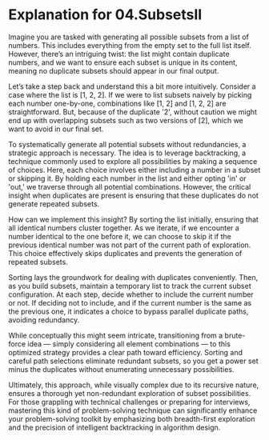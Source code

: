# Explanation for 04.SubsetsII

Imagine you are tasked with generating all possible subsets from a list of numbers. This includes everything from the empty set to the full list itself. However, there’s an intriguing twist: the list might contain duplicate numbers, and we want to ensure each subset is unique in its content, meaning no duplicate subsets should appear in our final output.

Let’s take a step back and understand this a bit more intuitively. Consider a case where the list is [1, 2, 2]. If we were to list subsets naively by picking each number one-by-one, combinations like [1, 2] and [1, 2, 2] are straightforward. But, because of the duplicate '2', without caution we might end up with overlapping subsets such as two versions of [2], which we want to avoid in our final set.

To systematically generate all potential subsets without redundancies, a strategic approach is necessary. The idea is to leverage backtracking, a technique commonly used to explore all possibilities by making a sequence of choices. Here, each choice involves either including a number in a subset or skipping it. By holding each number in the list and either opting 'in' or 'out,' we traverse through all potential combinations. However, the critical insight when duplicates are present is ensuring that these duplicates do not generate repeated subsets.

How can we implement this insight? By sorting the list initially, ensuring that all identical numbers cluster together. As we iterate, if we encounter a number identical to the one before it, we can choose to skip it if the previous identical number was not part of the current path of exploration. This choice effectively skips duplicates and prevents the generation of repeated subsets.

Sorting lays the groundwork for dealing with duplicates conveniently. Then, as you build subsets, maintain a temporary list to track the current subset configuration. At each step, decide whether to include the current number or not. If deciding not to include, and if the current number is the same as the previous one, it indicates a choice to bypass parallel duplicate paths, avoiding redundancy.

While conceptually this might seem intricate, transitioning from a brute-force idea — simply considering all element combinations — to this optimized strategy provides a clear path toward efficiency. Sorting and careful path selections eliminate redundant subsets, so you get a power set minus the duplicates without enumerating unnecessary possibilities.

Ultimately, this approach, while visually complex due to its recursive nature, ensures a thorough yet non-redundant exploration of subset possibilities. For those grappling with technical challenges or preparing for interviews, mastering this kind of problem-solving technique can significantly enhance your problem-solving toolkit by emphasizing both breadth-first exploration and the precision of intelligent backtracking in algorithm design.
